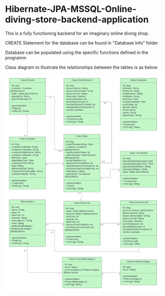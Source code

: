# Hibernate-JPA-MSSQL-Online-diving-store-backend-application

This is a fully functioning backend for an imaginary online diving shop.

CREATE Statement for the database can be found in "Database Info" folder

Database can be populated using the specific functions defined in the programm

Class diagram to illustrate the relationships between the tables is as below: 

<img src="https://raw.githubusercontent.com/laryxx/Hibernate-JPA-MSSQL-Online-diving-store-backend-application/master/Readme_images/Class_Diagram_Diving_shop_compressed.png"/>
